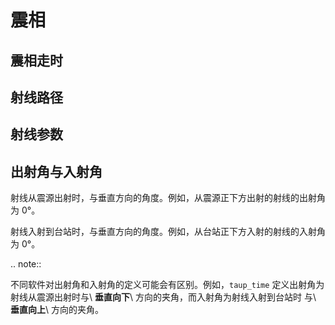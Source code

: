 # 震相

## 震相走时

## 射线路径

## 射线参数

## 出射角与入射角

射线从震源出射时，与垂直方向的角度。例如，从震源正下方出射的射线的出射角为 0°。

射线入射到台站时，与垂直方向的角度。例如，从台站正下方入射的射线的入射角为 0°。

.. note::

   不同软件对出射角和入射角的定义可能会有区别。例如，`taup_time` 定义出射角为
   射线从震源出射时与\ **垂直向下**\ 方向的夹角，而入射角为射线入射到台站时
   与\ **垂直向上**\ 方向的夹角。
